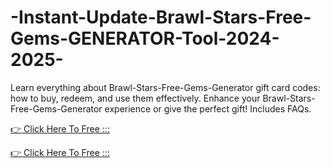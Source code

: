 # -Instant-Update-Brawl-Stars-Free-Gems-GENERATOR-Tool-2024-2025-



Learn everything about Brawl-Stars-Free-Gems-Generator gift card codes: how to buy, redeem, and use them effectively. Enhance your Brawl-Stars-Free-Gems-Generator  experience or give the perfect gift! Includes FAQs.

[👉 Click Here To Free :::](https://usaofferzon.com/brawlstarsgift/)

[👉 Click Here To Free :::](https://usaofferzon.com/giftcard/)


